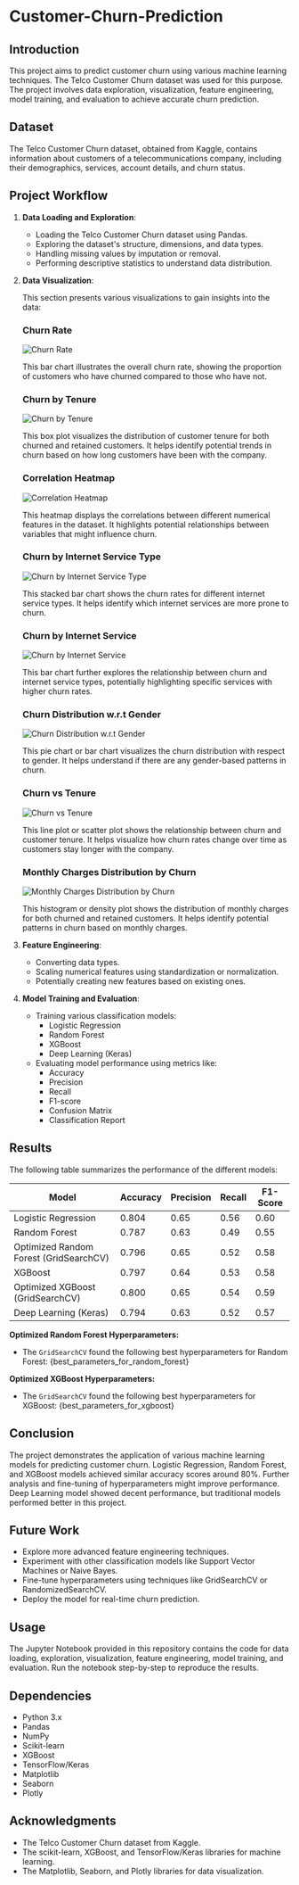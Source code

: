 # Customer-Churn-Prediction

## Introduction

This project aims to predict customer churn using various machine learning techniques. The Telco Customer Churn dataset was used for this purpose. The project involves data exploration, visualization, feature engineering, model training, and evaluation to achieve accurate churn prediction.

## Dataset

The Telco Customer Churn dataset, obtained from Kaggle, contains information about customers of a telecommunications company, including their demographics, services, account details, and churn status.

## Project Workflow

1. **Data Loading and Exploration**:
   - Loading the Telco Customer Churn dataset using Pandas.
   - Exploring the dataset's structure, dimensions, and data types.
   - Handling missing values by imputation or removal.
   - Performing descriptive statistics to understand data distribution.

2. **Data Visualization**:

    This section presents various visualizations to gain insights into the data:

    ### Churn Rate

    ![Churn Rate](images/churn_rate.png)

    This bar chart illustrates the overall churn rate, showing the proportion of customers who have churned compared to those who have not.

    ### Churn by Tenure

    ![Churn by Tenure](images/box_plot-churn_by_tenure.png)

    This box plot visualizes the distribution of customer tenure for both churned and retained customers. It helps identify potential trends in churn based on how long customers have 
    been with the company.

    ### Correlation Heatmap

    ![Correlation Heatmap](images/correlation_heatmap.png)

    This heatmap displays the correlations between different numerical features in the dataset. It highlights potential relationships between variables that might influence churn.

    ### Churn by Internet Service Type

    ![Churn by Internet Service Type](images/churn_by_internet_service_type.png)

    This stacked bar chart shows the churn rates for different internet service types. It helps identify which internet services are more prone to churn.

    ### Churn by Internet Service

    ![Churn by Internet Service](images/churn_by_internet_service.png)

    This bar chart further explores the relationship between churn and internet service types, potentially highlighting specific services with higher churn rates.

    ### Churn Distribution w.r.t Gender

    ![Churn Distribution w.r.t Gender](images/churn_distribution_wrt_gender.png)

    This pie chart or bar chart visualizes the churn distribution with respect to gender. It helps understand if there are any gender-based patterns in churn.

    ### Churn vs Tenure

    ![Churn vs Tenure](images/churn_vs_tenure.png)

    This line plot or scatter plot shows the relationship between churn and customer tenure. It helps visualize how churn rates change over time as customers stay longer with the 
    company.


    ### Monthly Charges Distribution by Churn

    ![Monthly Charges Distribution by Churn](images/monthly_charges_distribution_by_churn.png)

    This histogram or density plot shows the distribution of monthly charges for both churned and retained customers. It helps identify potential patterns in churn based on monthly 
    charges.

3. **Feature Engineering**:
   - Converting data types.
   - Scaling numerical features using standardization or normalization.
   - Potentially creating new features based on existing ones.

4. **Model Training and Evaluation**:
   - Training various classification models:
     - Logistic Regression
     - Random Forest
     - XGBoost
     - Deep Learning (Keras)
   - Evaluating model performance using metrics like:
     - Accuracy
     - Precision
     - Recall
     - F1-score
     - Confusion Matrix
     - Classification Report

## Results

The following table summarizes the performance of the different models:

| Model | Accuracy | Precision | Recall | F1-Score |
|---|---|---|---|---|
| Logistic Regression | 0.804 | 0.65 | 0.56 | 0.60 |
| Random Forest | 0.787 | 0.63 | 0.49 | 0.55 |
| Optimized Random Forest (GridSearchCV) | 0.796 | 0.65 | 0.52 | 0.58 |
| XGBoost | 0.797 | 0.64 | 0.53 | 0.58 |
| Optimized XGBoost (GridSearchCV) | 0.800 | 0.65 | 0.54 | 0.59 |
| Deep Learning (Keras) | 0.794 | 0.63 | 0.52 | 0.57 |

**Optimized Random Forest Hyperparameters:**
- The `GridSearchCV` found the following best hyperparameters for Random Forest: {best_parameters_for_random_forest}

**Optimized XGBoost Hyperparameters:**
- The `GridSearchCV` found the following best hyperparameters for XGBoost: {best_parameters_for_xgboost}

## Conclusion

The project demonstrates the application of various machine learning models for predicting customer churn. Logistic Regression, Random Forest, and XGBoost models achieved similar accuracy scores around 80%. Further analysis and fine-tuning of hyperparameters might improve performance. Deep Learning model showed decent performance, but traditional models performed better in this project.

## Future Work

- Explore more advanced feature engineering techniques.
- Experiment with other classification models like Support Vector Machines or Naive Bayes.
- Fine-tune hyperparameters using techniques like GridSearchCV or RandomizedSearchCV.
- Deploy the model for real-time churn prediction.

## Usage

The Jupyter Notebook provided in this repository contains the code for data loading, exploration, visualization, feature engineering, model training, and evaluation. Run the notebook step-by-step to reproduce the results.

## Dependencies

- Python 3.x
- Pandas
- NumPy
- Scikit-learn
- XGBoost
- TensorFlow/Keras
- Matplotlib
- Seaborn
- Plotly

## Acknowledgments

- The Telco Customer Churn dataset from Kaggle.
- The scikit-learn, XGBoost, and TensorFlow/Keras libraries for machine learning.
- The Matplotlib, Seaborn, and Plotly libraries for data visualization.


